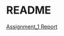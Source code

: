 # README #

[Assignment_1 Report](https://bitbucket.org/pb123/wes237b_ucsdbhobbs_ucsdphanraha/wiki/Assignment_1)

